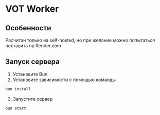 # VOT Worker

## Особенности

Расчитан только на self-hosted, но при желание можно попытаться поставить на Render.com

## Запуск сервера

1. Установите Bun
2. Установите зависимости с помощью команды

```bash
bun install
```

3. Запустите сервер
```bash
bun start
```